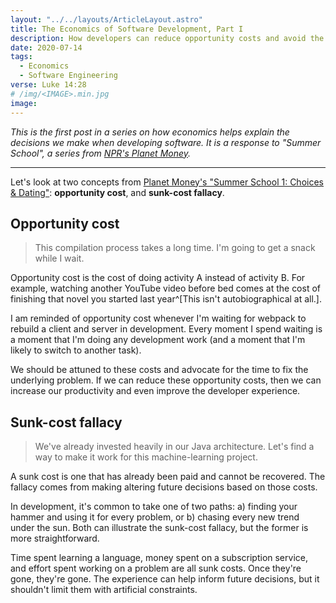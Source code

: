 ```yaml
---
layout: "../../layouts/ArticleLayout.astro"
title: The Economics of Software Development, Part I
description: How developers can reduce opportunity costs and avoid the sunk-cost fallacy
date: 2020-07-14
tags:
  - Economics
  - Software Engineering
verse: Luke 14:28
# /img/<IMAGE>.min.jpg
image:
---
```


_This is the first post in a series on how economics helps explain the decisions we make when developing software. It is a response to "Summer School", a series from [NPR's Planet Money](https://www.npr.org/sections/money/)._

---

Let's look at two concepts from [Planet Money's "Summer School 1: Choices & Dating"](https://www.npr.org/2020/07/07/888690075/summer-school-1-choices-dating): **opportunity cost**, and **sunk-cost fallacy**.

## Opportunity cost

> This compilation process takes a long time. I'm going to get a snack while I wait.

Opportunity cost is the cost of doing activity A instead of activity B. For example, watching another YouTube video before bed comes at the cost of finishing that novel you started last year^[This isn't autobiographical at all.].

I am reminded of opportunity cost whenever I'm waiting for webpack to rebuild a client and server in development. Every moment I spend waiting is a moment that I'm doing any development work (and a moment that I'm likely to switch to another task).

We should be attuned to these costs and advocate for the time to fix the underlying problem. If we can reduce these opportunity costs, then we can increase our productivity and even improve the developer experience.

## Sunk-cost fallacy

> We've already invested heavily in our Java architecture. Let's find a way to make it work for this machine-learning project.

A sunk cost is one that has already been paid and cannot be recovered. The fallacy comes from making altering future decisions based on those costs.

In development, it's common to take one of two paths: a) finding your hammer and using it for every problem, or b) chasing every new trend under the sun. Both can illustrate the sunk-cost fallacy, but the former is more straightforward.

Time spent learning a language, money spent on a subscription service, and effort spent working on a problem are all sunk costs. Once they're gone, they're gone. The experience can help inform future decisions, but it shouldn't limit them with artificial constraints.
